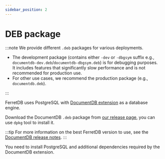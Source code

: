 ```yaml
---
sidebar_position: 2
---
```


# DEB package

:::note
We provide different `.deb` packages for various deployments.

- The development package (contains either `-dev` or `-dbgsym` suffix e.g., `documentdb-dev.deb`/`documentdb-dbgsym.deb`) is for debugging purposes.
  It includes features that significantly slow performance and is not recommended for production use.
- For other use cases, we recommend the production package (e.g., `documentdb.deb`).

:::

FerretDB uses PostgreSQL with [DocumentDB extension](https://github.com/microsoft/documentdb) as a database engine.

Download the DocumentDB `.deb` package from [our release page](https://github.com/FerretDB/documentdb/releases/),
you can use `dpkg` tool to install it.

:::tip
For more information on the best FerretDB version to use, see the [DocumentDB release notes](https://github.com/FerretDB/documentdb/releases/).
:::

You need to install PostgreSQL and additional dependencies required by the DocumentDB extension.
